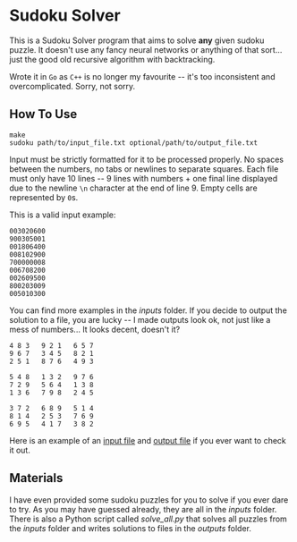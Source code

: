 # Sudoku Solver

This is a Sudoku Solver program that aims to solve **any** given sudoku puzzle.
It doesn't use any fancy neural networks or anything of that sort... just the
good old recursive algorithm with backtracking. 

Wrote it in `Go` as `C++` is no longer my favourite -- it's too inconsistent and
overcomplicated. Sorry, not sorry.

## How To Use

```terminal
make
sudoku path/to/input_file.txt optional/path/to/output_file.txt
```

Input must be strictly formatted for it to be processed properly. No spaces
between the numbers, no tabs or newlines to separate squares. Each file must
only have 10 lines -- 9 lines with numbers + one final line displayed due to
the newline `\n` character at the end of line 9. Empty cells are represented 
by `0`s.

This is a valid input example:

```
003020600
900305001
001806400
008102900
700000008
006708200
002609500
800203009
005010300

```

You can find more examples in the *inputs* folder. If you decide to output
the solution to a file, you are lucky -- I made outputs look ok, not just like
a mess of numbers... It looks decent, doesn't it?

```
4 8 3   9 2 1   6 5 7   
9 6 7   3 4 5   8 2 1   
2 5 1   8 7 6   4 9 3   

5 4 8   1 3 2   9 7 6   
7 2 9   5 6 4   1 3 8   
1 3 6   7 9 8   2 4 5   

3 7 2   6 8 9   5 1 4   
8 1 4   2 5 3   7 6 9   
6 9 5   4 1 7   3 8 2   

```

Here is an example of an [input file] and [output file] if 
you ever want to check it out.

[input file]: inputs/input01.txt
[output file]: outputs/output01.txt

## Materials

I have even provided some sudoku puzzles for you to solve if you ever dare to 
try. As you may have guessed already, they are all in the *inputs* folder.
There is also a Python script called *solve_all.py* that solves all puzzles from
the *inputs* folder and writes solutions to files in the *outputs* folder.